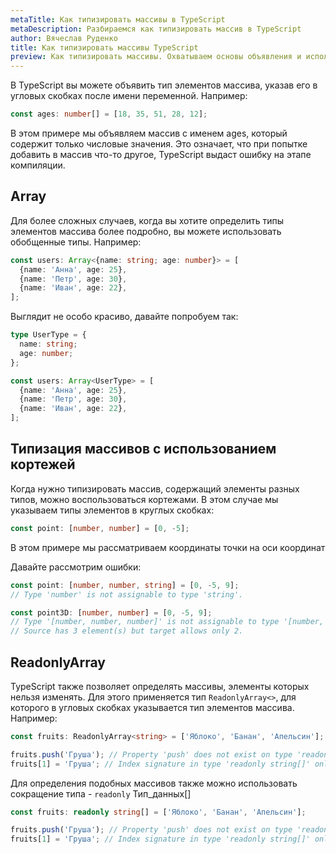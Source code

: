 ```yaml
---
metaTitle: Как типизировать массивы в TypeScript
metaDescription: Разбираемся как типизировать массив в TypeScript
author: Вячеслав Руденко
title: Как типизировать массивы TypeScript
preview: Как типизировать массивы. Охватываем основы объявления и использования типов для массивов
---
```


В TypeScript вы можете объявить тип элементов массива, указав его в угловых скобках после имени переменной. Например:

```typescript
const ages: number[] = [18, 35, 51, 28, 12];
```

В этом примере мы объявляем массив с именем ages, который содержит только числовые значения. Это означает, что при попытке добавить в массив что-то другое, TypeScript выдаст ошибку на этапе компиляции.

## Array<string>

Для более сложных случаев, когда вы хотите определить типы элементов массива более подробно, вы можете использовать обобщенные типы. Например:

```typescript
const users: Array<{name: string; age: number}> = [
  {name: 'Анна', age: 25},
  {name: 'Петр', age: 30},
  {name: 'Иван', age: 22},
];
```

Выглядит не особо красиво, давайте попробуем так:

```typescript
type UserType = {
  name: string;
  age: number;
};

const users: Array<UserType> = [
  {name: 'Анна', age: 25},
  {name: 'Петр', age: 30},
  {name: 'Иван', age: 22},
];
```

## Типизация массивов с использованием кортежей

Когда нужно типизировать массив, содержащий элементы разных типов, можно воспользоваться кортежами. В этом случае мы указываем типы элементов в круглых скобках:

```typescript
const point: [number, number] = [0, -5];
```

В этом примере мы рассматриваем координаты точки на оси координат

Давайте рассмотрим ошибки:

```typescript
const point: [number, number, string] = [0, -5, 9];
// Type 'number' is not assignable to type 'string'.

const point3D: [number, number] = [0, -5, 9];
// Type '[number, number, number]' is not assignable to type '[number, number]'.
// Source has 3 element(s) but target allows only 2.
```

## ReadonlyArray

TypeScript также позволяет определять массивы, элементы которых нельзя изменять. Для этого применяется тип `ReadonlyArray<>`, для которого в угловых скобках указывается тип элементов массива. Например:

```typescript
const fruits: ReadonlyArray<string> = ['Яблоко', 'Банан', 'Апельсин'];

fruits.push('Груша'); // Property 'push' does not exist on type 'readonly string[]`
fruits[1] = 'Груша'; // Index signature in type 'readonly string[]' only permits reading
```

Для определения подобных массивов также можно использовать сокращение типа - `readonly` Тип_данных[]

```typescript
const fruits: readonly string[] = ['Яблоко', 'Банан', 'Апельсин'];

fruits.push('Груша'); // Property 'push' does not exist on type 'readonly string[]
fruits[1] = 'Груша'; // Index signature in type 'readonly string[]' only permits reading
```
